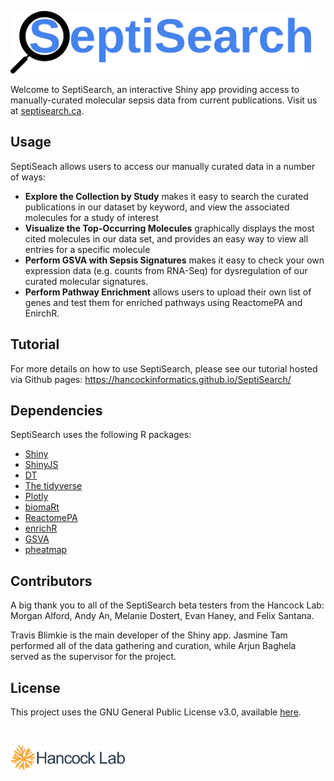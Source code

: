 [<img src="www/septisearch.svg" height="100px">](https://septisearch.ca)

Welcome to SeptiSearch, an interactive Shiny app providing access to
manually-curated molecular sepsis data from current publications. Visit us 
at [septisearch.ca](https://septisearch.ca).

## Usage
SeptiSeach allows users to access our manually curated data in a number of ways:

- **Explore the Collection by Study** makes it easy to search the curated
publications in our dataset by keyword, and view the associated molecules for a
study of interest
- **Visualize the Top-Occurring Molecules** graphically displays the most cited
molecules in our data set, and provides an easy way to view all entries for a
specific molecule
- **Perform GSVA with Sepsis Signatures** makes it easy to check your own
expression data (e.g. counts from RNA-Seq) for dysregulation of our curated
molecular signatures.
- **Perform Pathway Enrichment** allows users to upload their own list of genes
and test them for enriched pathways using ReactomePA and EnirchR.

## Tutorial
For more details on how to use SeptiSearch, please see our tutorial hosted via 
Github pages:
https://hancockinformatics.github.io/SeptiSearch/

## Dependencies
SeptiSearch uses the following R packages:

- [Shiny](https://shiny.rstudio.com/)
- [ShinyJS](https://deanattali.com/shinyjs/)
- [DT](https://rstudio.github.io/DT/)
- [The tidyverse](https://www.tidyverse.org/)
- [Plotly](https://plotly.com/r/)
- [biomaRt](https://bioconductor.org/packages/biomaRt/)
- [ReactomePA](https://bioconductor.org/packages/ReactomePA)
- [enrichR](https://cran.r-project.org/package=enrichR)
- [GSVA](https://github.com/rcastelo/GSVA)
- [pheatmap](https://cran.r-project.org/package=pheatmap)

## Contributors
A big thank you to all of the SeptiSearch beta testers from the Hancock Lab:
Morgan Alford, Andy An, Melanie Dostert, Evan Haney, and Felix Santana.

Travis Blimkie is the main developer of the Shiny app. Jasmine Tam performed all
of the data gathering and curation, while Arjun Baghela served as the supervisor
for the project.

## License
This project uses the GNU General Public License v3.0, available
[here](https://github.com/hancockinformatics/SeptiSearch/blob/master/LICENSE).

<br>

[<img src="www/hancock-lab-logo.svg" height="40px">](http://cmdr.ubc.ca/bobh/)
